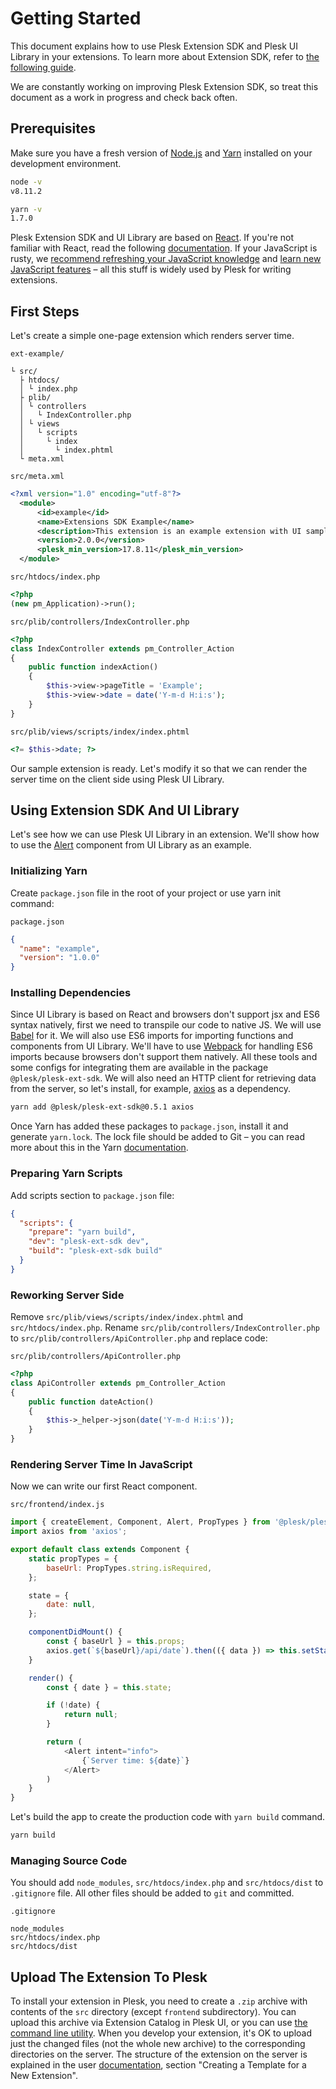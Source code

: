 # Getting Started

This document explains how to use Plesk Extension SDK and Plesk UI Library in your extensions. To learn more about Extension SDK, refer to [the following guide](https://docs.plesk.com/en-US/onyx/extensions-guide/plesk-extensions-in-a-nutshell.76331/).

We are constantly working on improving Plesk Extension SDK, so treat this document as a work in progress and check back often.

## Prerequisites

Make sure you have a fresh version of [Node.js](https://nodejs.org/) and [Yarn](https://yarnpkg.com/en/docs/install) installed on your development environment.

```bash
node -v
v8.11.2

yarn -v
1.7.0
```

Plesk Extension SDK and UI Library are based on [React](https://reactjs.org/). If you're not familiar with React, read the following [documentation](https://reactjs.org/docs/hello-world.html). If your JavaScript is rusty, we [recommend refreshing your JavaScript knowledge](https://developer.mozilla.org/en-US/docs/Web/JavaScript/A_re-introduction_to_JavaScript) and [learn new JavaScript features](http://exploringjs.com/es6/) – all this stuff is widely used by Plesk for writing extensions.

## First Steps

Let's create a simple one-page extension which renders server time.

`ext-example/`

```
└ src/
  ├ htdocs/
  │ └ index.php
  ├ plib/
  │ └ controllers
  │   └ IndexController.php
  │ └ views
  │   └ scripts
  │     └ index
  │       └ index.phtml
  └ meta.xml
```

`src/meta.xml`

```xml
<?xml version="1.0" encoding="utf-8"?>
  <module>
      <id>example</id>
      <name>Extensions SDK Example</name>
      <description>This extension is an example extension with UI samples.</description>
      <version>2.0.0</version>
      <plesk_min_version>17.8.11</plesk_min_version>
  </module>
```

`src/htdocs/index.php`

```php
<?php
(new pm_Application)->run();
```

`src/plib/controllers/IndexController.php`

```php
<?php
class IndexController extends pm_Controller_Action
{
    public function indexAction()
    {
        $this->view->pageTitle = 'Example';
        $this->view->date = date('Y-m-d H:i:s');
    }
}
```

`src/plib/views/scripts/index/index.phtml`

```php
<?= $this->date; ?>
```

Our sample extension is ready. Let's modify it so that we can render the server time on the client side using Plesk UI Library.

## Using Extension SDK And UI Library

Let's see how we can use Plesk UI Library in an extension. We'll show how to use the [Alert](https://plesk.github.io/ui-library/#!/Alert) component from UI Library as an example.

### Initializing Yarn

Create `package.json` file in the root of your project or use yarn init command:

`package.json`
```json
{
  "name": "example",
  "version": "1.0.0"
}
```
### Installing Dependencies

Since UI Library is based on React and browsers don't support jsx and ES6 syntax natively, first we need to transpile our code to native JS. We will use [Babel](http://babeljs.io/) for it. We will also use ES6 imports for importing functions and components from UI Library. We'll have to use [Webpack](https://webpack.js.org/) for handling ES6 imports because browsers don't support them natively. All these tools and some configs for integrating them are available in the package `@plesk/plesk-ext-sdk`. We will also need an HTTP client for retrieving data from the server, so let's install, for example, [axios](https://github.com/axios/axios) as a dependency.
```bash
yarn add @plesk/plesk-ext-sdk@0.5.1 axios
```
Once Yarn has added these packages to `package.json`, install it and generate `yarn.lock`. The lock file should be added to Git – you can read more about this in the Yarn [documentation](https://yarnpkg.com/lang/en/docs/yarn-lock/).

### Preparing Yarn Scripts

Add scripts section to `package.json` file:
```json
{
  "scripts": {
    "prepare": "yarn build",
    "dev": "plesk-ext-sdk dev",
    "build": "plesk-ext-sdk build"
  }
}
```

### Reworking Server Side

Remove `src/plib/views/scripts/index/index.phtml` and `src/htdocs/index.php`. Rename `src/plib/controllers/IndexController.php` to `src/plib/controllers/ApiController.php` and replace code:

`src/plib/controllers/ApiController.php`

```php
<?php
class ApiController extends pm_Controller_Action
{
    public function dateAction()
    {
        $this->_helper->json(date('Y-m-d H:i:s'));
    }
}
```
### Rendering Server Time In JavaScript

Now we can write our first React component.

`src/frontend/index.js`

```js
import { createElement, Component, Alert, PropTypes } from '@plesk/plesk-ext-sdk';
import axios from 'axios';

export default class extends Component {
    static propTypes = {
        baseUrl: PropTypes.string.isRequired,
    };

    state = {
        date: null,
    };

    componentDidMount() {
        const { baseUrl } = this.props;
        axios.get(`${baseUrl}/api/date`).then(({ data }) => this.setState({ date: data }));
    }

    render() {
        const { date } = this.state;

        if (!date) {
            return null;
        }

        return (
            <Alert intent="info">
                {`Server time: ${date}`}
            </Alert>
        )
    }
}
```

Let's build the app to create the production code with `yarn build` command.

```bash
yarn build
```

### Managing Source Code

You should add `node_modules`, `src/htdocs/index.php` and `src/htdocs/dist` to `.gitignore` file. All other files should be added to `git` and committed.

`.gitignore`

```
node_modules
src/htdocs/index.php
src/htdocs/dist
```

## Upload The Extension To Plesk

To install your extension in Plesk, you need to create a `.zip` archive with contents of the `src` directory (except `frontend` subdirectory). You can upload this archive via Extension Catalog in Plesk UI, or you can use [the command line utility](https://docs.plesk.com/en-US/onyx/extensions-guide/extensions-management-utility.73617/). When you develop your extension, it's OK to upload just the changed files (not the whole new archive) to the corresponding directories on the server. The structure of the extension on the server is explained in the user [documentation](https://docs.plesk.com/en-US/onyx/extensions-guide/extensions-management-utility.73617/), section "Creating a Template for a New Extension".
